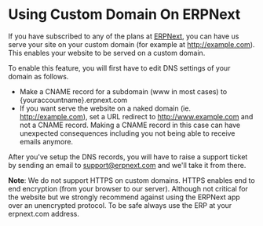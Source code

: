 
# Using Custom Domain On ERPNext




If you have subscribed to any of the plans at [ERPNext](https://erpnext.com), you can have us serve your site on your custom domain (for example at http://example.com). This enables your website to be served on a custom domain.


To enable this feature, you will first have to edit DNS settings of your domain as follows.


* Make a CNAME record for a subdomain (www in most cases) to {youraccountname}.erpnext.com
* If you want serve the website on a naked domain (ie. http://example.com), set a URL redirect to http://www.example.com and not a CNAME record. Making a CNAME record in this case can have unexpected consequences including you not being able to receive emails anymore.


After you've setup the DNS records, you will have to raise a support ticket by sending an email to support@erpnext.com and we'll take it from there.


**Note**: We do not support HTTPS on custom domains. HTTPS enables end to end encryption (from your browser to our server). Although not critical for the website but we strongly recommend against using the ERPNext app over an unencrypted protocol. To be safe always use the ERP at your erpnext.com address.




